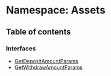 # Namespace: Assets

## Table of contents

### Interfaces

- [GetDepositAmountParams](../interfaces/Assets.GetDepositAmountParams.md)
- [GetWithdrawAmountParams](../interfaces/Assets.GetWithdrawAmountParams.md)
